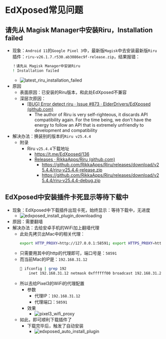# EdXposed常见问题

## 请先从 Magisk Manager中安装Riru，Installation failed

* 现象：`Android 11`的`Google Pixel 3`中，最新版`Magisk`中去安装最新版`Riru`插件：`riru-v26.1.7.r530.ab3086ec9f-release.zip`，结果报错：
  ```bash
  ！请先从 Magisk Manager中安装Riru
  ! Installation failed
  ```
  * ![latest_riru_installation_failed](../../assets/img/latest_riru_installation_failed.png)
* 原因
  * 表面原因：已安装的Riru版本，和此处EdXposed不兼容
  * 深层次原因：
    * [[BUG] Error detect riru · Issue #873 · ElderDrivers/EdXposed (github.com)](https://github.com/ElderDrivers/EdXposed/issues/873#issuecomment-884770326)
      * The author of Riru is very self-righteous, it discards API compatibility again. For the time being, we don't have the energy to follow an API that is extremely unfriendly to development and compatibility
* 解决办法：换装别的版本的`Riru v25.4.4`
  * 附录
    * Riru `v25.4.4`下载地址
      * https://t.me/EdXposed/136
      * [Releases · RikkaApps/Riru (github.com)](https://github.com/RikkaApps/Riru/releases)
        * https://github.com/RikkaApps/Riru/releases/download/v25.4.4/riru-v25.4.4-release.zip
        * https://github.com/RikkaApps/Riru/releases/download/v25.4.4/riru-v25.4.4-debug.zip

## EdXposed中安装插件卡死显示等待下载中

* 现象：EdXposed中下载插件出现卡死，始终显示：等待下载中，无进度
  * ![edxposed_install_plugin_downloading](../../assets/img/edxposed_install_plugin_downloading.png)
* 原因：需要翻墙
* 解决办法：去给安卓手机的WiFi加上翻墙代理
  * 此处先拷贝出Mac中的相关代理：
    ```bash
    export HTTP_PROXY=http://127.0.0.1:58591; export HTTPS_PROXY=http://127.0.0.1:58591; export ALL_PROXY=socks5://127.0.0.1:51837
    ```
  * 只需要用其中的http的代理即可，端口号是：`58591`
  * 而当前Mac的IP是：`192.168.31.12`
    ```bash
     ifconfig | grep 192
        inet 192.168.31.12 netmask 0xffffff00 broadcast 192.168.31.255
    ```
  * 所以去给Pixel3的WiFi的代理配置
    * 参数
      * 代理IP：`192.168.31.12`
      * 代理端口：`58591`
    * 效果
      * ![pixel3_wifi_proxy](../../assets/img/pixel3_wifi_proxy.png)
  * 如此，即可顺利下载插件了
    * 下载完毕后，触发了自动安装
      * ![edxposed_auto_install_plugin](../../assets/img/edxposed_auto_install_plugin.png)
